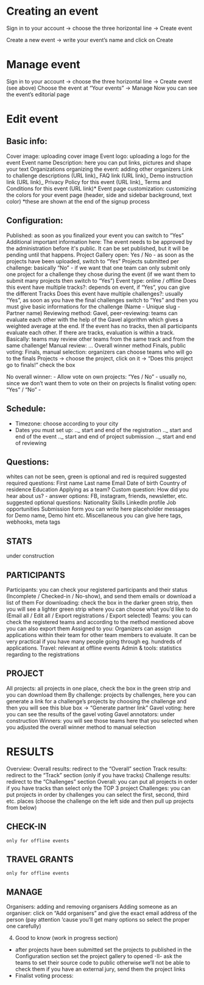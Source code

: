 # Creating an event

Sign in to your account → choose the three horizontal line → Create event

Create a new event → write your event’s name and click on Create

# Manage event

Sign in to your account → choose the three horizontal line → Create event (see above)
Choose the event at “Your events” → Manage
Now you can see the event’s editorial page

# Edit event

## Basic info:

Cover image: uploading cover image
Event logo: uploading a logo for the event
Event name
Description: here you can put links, pictures and shape your text
Organizations organizing the event: adding other organizers
Link to challenge descriptions (URL link)_
FAQ link (URL link)_
Demo instruction link (URL link)_
Privacy Policy for this event (URL link)_
Terms and Conditions for this event (URL link)*
Event page customization: customizing the colors for your event page (header, side and sidebar background, text color)
*these are shown at the end of the signup process

## Configuration:

Published: as soon as you finalized your event you can switch to “Yes”
Additional important information here: The event needs to be approved by the administration before it's public. It can be set published, but it will be pending until that happens.
Project Gallery open: Yes / No - as soon as the projects have been uploaded, switch to “Yes”
Projects submitted per challenge: basically “No” - if we want that one team can only submit only one project for a challenge they chose during the event (if we want them to submit many projects then switch to “Yes”)
Event type: online / offline
Does this event have multiple tracks?: depends on event, if “Yes”, you can give the different Tracks
Does this event have multiple challenges?: usually “Yes”, as soon as you have the final challenges switch to “Yes” and then you must give basic informations for the challenge (Name - Unique slug - Partner name)
Reviewing method:
Gavel, peer-reviewing: teams can evaluate each other with the help of the Gavel algorithm which gives a weighted average at the end. If the event has no tracks, then all participants evaluate each other. If there are tracks, evaluation is within a track. Basically: teams may review other teams from the same track and from the same challenge!
Manual review: ...
Overall winner method
Finals, public voting:
Finals, manual selection: organizers can choose teams who will go to the finals
Projects → choose the project, click on it → “Does this project go to finals!” check the box

No overall winner: -
Allow vote on own projects: “Yes / No” - usually no, since we don’t want them to vote on their on projects
Is finalist voting open: “Yes” / “No” -

## Schedule:

-   Timezone: choose according to your city
-   Dates you must set up:
    .._ start and end of the registration
    .._ start and end of the event
    .._ start and end of project submission
    .._ start and end of reviewing

## Questions:

whites can not be seen, green is optional and red is required
suggested required questions:
First name
Last name
Email
Date of birth
Country of residence
Education
Applying as a team?
Custom question: How did you hear about us? - answer options: FB, instagram, friends, newsletter, etc.
suggested optional questions:
Nationality
Skills
LinkedIn profile
Job opportunities
Submission form
you can write here placeholder messages for Demo name, Demo hint etc.
Miscellaneous
you can give here tags, webhooks, meta tags

## STATS

under construction

## PARTICIPANTS

Participants: you can check your registered participants and their status (Incomplete / Checked-in / No-show), and send them emails or download a list of them
For downloading: check the box in the darker green strip, then you will see a lighter green strip where you can choose what you’d like to do (Email all / Edit all / Export registrations / Export selected)
Teams: you can check the registered teams and according to the method mentioned above you can also export them
Assigned to you: Organizers can assign applications within their team for other team members to evaluate. It can be very practical if you have many people going through eg. hundreds of applications.
Travel: relevant at offline events
Admin & tools: statistics regarding to the registrations

## PROJECT

All projects: all projects in one place, check the box in the green strip and you can download them
By challenge: projects by challenges, here you can generate a link for a challenge’s projects by choosing the challenge and then you will see this blue box → “Generate partner link”
Gavel voting: here you can see the results of the gavel voting
Gavel annotators: under construction
Winners: you will see those teams here that you selected when you adjusted the overall winner method to manual selection

# RESULTS

Overview:
Overall results: redirect to the “Overall” section
Track results: redirect to the “Track” section (only if you have tracks)
Challenge results: redirect to the “Challenges” section
Overall:
you can put all projects in order
if you have tracks than select only the TOP 3 project
Challenges:
you can put projects in order by challenges
you can select the first, second, third etc. places (choose the challenge on the left side and then pull up projects from below)

## CHECK-IN

    only for offline events

## TRAVEL GRANTS

    only for offline events

## MANAGE

Organisers: adding and removing organisers
Adding someone as an organiser: click on “Add organisers” and give the exact email address of the person (pay attention ‘cause you’ll get many options so select the proper one carefully)

4. Good to know (work in progress section)

-   after projects have been submitted
    set the projects to published in the Configuration section
    set the project gallery to opened -II-
    ask the teams to set their source code to public otherwise we’ll not be able to check them
    if you have an external jury, send them the project links
-   Finalist voting process:
